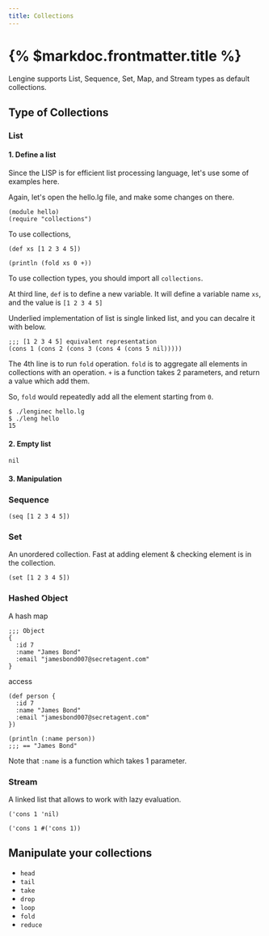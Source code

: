 ```yaml
---
title: Collections
---
```


# {% $markdoc.frontmatter.title %}

Lengine supports List, Sequence, Set, Map, and Stream types as default collections.

## Type of Collections

### List

#### 1. Define a list

Since the LISP is for efficient list processing language, let's use some of examples here.

Again, let's open the hello.lg file, and make some changes on there.

```
(module hello)
(require "collections")
```

To use collections, 

```
(def xs [1 2 3 4 5])

(println (fold xs 0 +))
```

To use collection types, you should import all `collections`.

At third line, `def` is to define a new variable.
It will define a variable name `xs`, and the value is `[1 2 3 4 5]`

Underlied implementation of list is single linked list, and you can decalre it with below.

```
;;; [1 2 3 4 5] equivalent representation
(cons 1 (cons 2 (cons 3 (cons 4 (cons 5 nil)))))
```

The 4th line is to run `fold` operation. `fold` is to aggregate all elements in collections with an operation. `+` is a function takes 2 parameters, and return a value which add them.

So, `fold` would repeatedly add all the element starting from `0`.

```
$ ./lenginec hello.lg
$ ./leng hello
15
```

#### 2. Empty list

`nil`

#### 3. Manipulation

### Sequence

```
(seq [1 2 3 4 5])
```

### Set

An unordered collection. Fast at adding element & checking element is in the collection.

```
(set [1 2 3 4 5])
```

### Hashed Object

A hash map

```
;;; Object
{
  :id 7
  :name "James Bond"
  :email "jamesbond007@secretagent.com"
}
```

access

```
(def person {
  :id 7
  :name "James Bond"
  :email "jamesbond007@secretagent.com"
})

(println (:name person))
;;; == "James Bond"
```

Note that `:name` is a function which takes 1 parameter.

### Stream

A linked list that allows to work with lazy evaluation.

```
('cons 1 'nil)

('cons 1 #('cons 1))
```

## Manipulate your collections

- `head`
- `tail`
- `take`
- `drop`
- `loop`
- `fold`
- `reduce`
